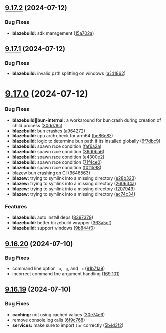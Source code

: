 ## [9.17.2](https://github.com/onesoft-sudo/sudobot/compare/v9.17.1...v9.17.2) (2024-07-12)


### Bug Fixes

* **blazebuild:** sdk management ([15a702a](https://github.com/onesoft-sudo/sudobot/commit/15a702ad144ec4845f03f2c14a0cd3952785ccf9))



## [9.17.1](https://github.com/onesoft-sudo/sudobot/compare/v9.17.0...v9.17.1) (2024-07-12)


### Bug Fixes

* **blazebuild:** invalid path splitting on windows ([a241862](https://github.com/onesoft-sudo/sudobot/commit/a2418625a7b00beb296d027988bbf768304635f5))



# [9.17.0](https://github.com/onesoft-sudo/sudobot/compare/v9.16.20...v9.17.0) (2024-07-12)


### Bug Fixes

* **blazebuild:bug:bun-internal:** a workaround for bun crash during creation of child process ([30dd79c](https://github.com/onesoft-sudo/sudobot/commit/30dd79c358b5490e81b2d453603c617ba89e2a86))
* **blazebuild:** bun crashes ([a964272](https://github.com/onesoft-sudo/sudobot/commit/a964272fa0e03bd1333eb50dc1c2aa8915d29283))
* **blazebuild:** cpu arch check for arm64 ([be86e83](https://github.com/onesoft-sudo/sudobot/commit/be86e831a6187b22b0bd426f47520423ad15cb75))
* **blazebuild:** logic to determine bun path if its installed globally ([6f7dbc9](https://github.com/onesoft-sudo/sudobot/commit/6f7dbc91a5b8f81d22f4393c7ce4c0fff1498e56))
* **blazebuild:** spawn race condition ([faf6a2a](https://github.com/onesoft-sudo/sudobot/commit/faf6a2ae4a9d7a9c9f750e762a77f8992f2e34b2))
* **blazebuild:** spawn race condition ([36d0ba6](https://github.com/onesoft-sudo/sudobot/commit/36d0ba6ed52a0565002e18124119edb84fd58fab))
* **blazebuild:** spawn race condition ([e4300e2](https://github.com/onesoft-sudo/sudobot/commit/e4300e2185da6cf5d3438c8df1a5b42937138a0d))
* **blazebuild:** spawn race condition ([71f4ce0](https://github.com/onesoft-sudo/sudobot/commit/71f4ce0737b70af1d3e011a2c84e275184a6b586))
* **blazebuild:** spawn race condition ([f0f1598](https://github.com/onesoft-sudo/sudobot/commit/f0f1598dfee4a6981f2957a1fef769686125781f))
* blazew bun crashing on CI ([9646563](https://github.com/onesoft-sudo/sudobot/commit/9646563635dd62b80aa35a7165deec3eb0ff2747))
* **blazew:** trying to symlink into a missing directory ([e28b323](https://github.com/onesoft-sudo/sudobot/commit/e28b3232c12349858f4ff999da9f906f1070d43c))
* **blazew:** trying to symlink into a missing directory ([260634a](https://github.com/onesoft-sudo/sudobot/commit/260634a6208818a3009256d6cb64479c92bde1d7))
* **blazew:** trying to symlink into a missing directory ([f207949](https://github.com/onesoft-sudo/sudobot/commit/f207949b5dfda5c5baaf5e1e816972e21edfa624))
* **blazew:** trying to symlink into a missing directory ([ac74c34](https://github.com/onesoft-sudo/sudobot/commit/ac74c343917c755a5c60abaa8a0fcd04710841e4))


### Features

* **blazebuild:** auto install deps ([8397379](https://github.com/onesoft-sudo/sudobot/commit/83973795ab04bd5dd9b7c9a50903fe4805a3375e))
* **blazebuild:** better blazebuild wrapper ([363a5cf](https://github.com/onesoft-sudo/sudobot/commit/363a5cf6039682321053abb91dce78b2e0215bd5))
* **blazebuild:** support windows ([9b844f0](https://github.com/onesoft-sudo/sudobot/commit/9b844f02e5de9caafc8594e5ab95092e561f1923))



## [9.16.20](https://github.com/onesoft-sudo/sudobot/compare/v9.16.19...v9.16.20) (2024-07-10)


### Bug Fixes

* command line option `-u`, `-g`, and `-c` ([91b71a9](https://github.com/onesoft-sudo/sudobot/commit/91b71a9297ef53a7befc2cbfa33cb03b3d00f889))
* incorrect command line argument handling ([169f101](https://github.com/onesoft-sudo/sudobot/commit/169f1018a2f5d954081a2dcbd63a94fbaab45337))



## [9.16.19](https://github.com/onesoft-sudo/sudobot/compare/v9.16.5...v9.16.19) (2024-07-10)


### Bug Fixes

* **caching:** not using cached values ([30e74e6](https://github.com/onesoft-sudo/sudobot/commit/30e74e677a667a33b7f86bba08d9284feed69a85))
* remove console.log calls ([6f9c768](https://github.com/onesoft-sudo/sudobot/commit/6f9c768a7f99cbba99a40d9526698f11fa07e43a))
* **services:** make sure to import `tar` correctly ([5b4d3f2](https://github.com/onesoft-sudo/sudobot/commit/5b4d3f21c3d2410e82b9a5be7a8f7953d3473a30))



